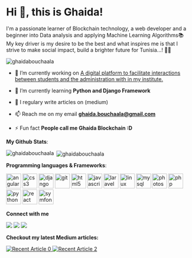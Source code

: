 <h1>Hi 👋, this is Ghaida!</h1>
<p>I'm a passionate learner of Blockchain technology, a web developer and a beginner into Data analysis and applying Machine Learning Algorithms📚 My key driver is my desire to be the best and what inspires me is that I strive to make social impact, build a brighter future for Tunisia...! 👑🤗</p>

<p align="left"> <img src="https://komarev.com/ghpvc/?username=ghaidabouchaala" alt="ghaidabouchaala" /> </p>

- 🔭 I’m currently working on [A digital platform to facilitate interactions between students and the administration with in my institute.](https://romantic-fermi-a5e950.netlify.app/?fbclid=IwAR39-98eN1WfalPkacJWdg4OwtuKRaDcPEMXJXtqBsqRHO2Vzs92TtRZOGw)

- 🌱 I’m currently learning **Python and Django Framework**

- 📝 I regulary write articles on (medium)

- 📫 Reach me on my email **ghaida.bouchaala@gmail.com**

- ⚡ Fun fact **People call me Ghaida Blockchain :D**

<b>My Github Stats</b>:
<p><img align="left" src="https://github-readme-stats.vercel.app/api/top-langs/?username=ghaidabouchaala&layout=compact&theme=calm" alt="ghaidabouchaala" /></p>

<p>&nbsp;<img align="center" src="https://github-readme-stats.vercel.app/api?username=ghaidabouchaala&show_icons=true&include_all_commits=True&count_private=True&theme=calm" alt="ghaidabouchaala"/></p>



<b>Programming languages & Frameworks</b>:
<p align="left">
<img src="https://devicons.github.io/devicon/devicon.git/icons/angularjs/angularjs-original.svg" alt="angularjs" width="40" height="40"/> 
<img src="https://devicons.github.io/devicon/devicon.git/icons/css3/css3-original-wordmark.svg" alt="css3" width="40" height="40"/> 
<img src="https://devicons.github.io/devicon/devicon.git/icons/django/django-original.svg" alt="django" width="40" height="40"/> 
<img src="https://www.vectorlogo.zone/logos/git-scm/git-scm-icon.svg" alt="git" width="40" height="40"/>
<img src="https://devicons.github.io/devicon/devicon.git/icons/html5/html5-original-wordmark.svg" alt="html5" width="40" height="40"/> <img src="https://devicons.github.io/devicon/devicon.git/icons/javascript/javascript-original.svg" alt="javascript" width="40" height="40"/> <img src="https://devicons.github.io/devicon/devicon.git/icons/laravel/laravel-plain-wordmark.svg" alt="laravel" width="40" height="40"/> <img src="https://devicons.github.io/devicon/devicon.git/icons/linux/linux-original.svg" alt="linux" width="40" height="40"/> <img src="https://devicons.github.io/devicon/devicon.git/icons/mysql/mysql-original-wordmark.svg" alt="mysql" width="40" height="40"/> <img src="https://devicons.github.io/devicon/devicon.git/icons/photoshop/photoshop-plain.svg" alt="photoshop" width="40" height="40"/> <img src="https://devicons.github.io/devicon/devicon.git/icons/php/php-original.svg" alt="php" width="40" height="40"/> <img src="https://devicons.github.io/devicon/devicon.git/icons/python/python-original.svg" alt="python" width="40" height="40"/> <img src="https://devicons.github.io/devicon/devicon.git/icons/react/react-original-wordmark.svg" alt="react" width="40" height="40"/> <img src="https://symfony.com/logos/symfony_black_03.svg" alt="symfony" width="40" height="40"/></p>





<b>Connect with me</b>

<p align = "center">

[<img src="https://img.shields.io/badge/medium-%2312100E.svg?&style=for-the-badge&logo=medium&logoColor=white" />](https://medium.com/@ghaidabouchala)
[<img src="https://img.shields.io/badge/linkedin-%230077B5.svg?&style=for-the-badge&logo=linkedin&logoColor=white" />](https://linkedin.com/in/ghaida-bouchaala)
[<img src="https://img.shields.io/badge/facebook-%231877F2.svg?&style=for-the-badge&logo=facebook&logoColor=white" />](https://www.facebook.com/ghaida.bouchaala) 

</p>


<b>Checkout my latest Medium articles:</b> 
 
<a target="_blank" href="https://github-readme-medium-recent-article.vercel.app/medium/@ghaidabouchala/0"><img src="https://github-readme-medium-recent-article.vercel.app/medium/@ghaidabouchala/0" alt="Recent Article 0"> 
<a target="_blank" href="https://github-readme-medium-recent-article.vercel.app/medium/@ghaidabouchala/2"><img src="https://github-readme-medium-recent-article.vercel.app/medium/@ghaidabouchala/2" alt="Recent Article 2"> 

